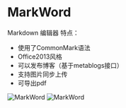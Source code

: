 # MarkWord
Markdown 编辑器
特点：
+ 使用了CommonMark语法
+ Office2013风格
+ 可以发布博客（基于metablogs接口）
+ 支持图片同步上传
+ 可导出pdf

![MarkWord](http://images2015.cnblogs.com/blog/483434/201607/483434-20160722224645013-935701696.gif)
![MarkWord](http://images2015.cnblogs.com/blog/483434/201607/483434-20160722224650029-1877956392.gif)
